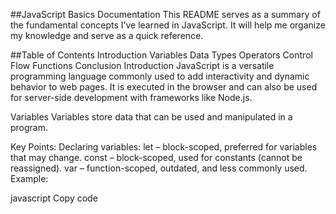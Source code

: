 ##JavaScript Basics Documentation
This README serves as a summary of the fundamental concepts I’ve learned in JavaScript. It will help me organize my knowledge and serve as a quick reference.

##Table of Contents
Introduction
Variables
Data Types
Operators
Control Flow
Functions
Conclusion
Introduction
JavaScript is a versatile programming language commonly used to add interactivity and dynamic behavior to web pages. It is executed in the browser and can also be used for server-side development with frameworks like Node.js.

Variables
Variables store data that can be used and manipulated in a program.

Key Points:
Declaring variables:
let – block-scoped, preferred for variables that may change.
const – block-scoped, used for constants (cannot be reassigned).
var – function-scoped, outdated, and less commonly used.
Example:

javascript
Copy code
